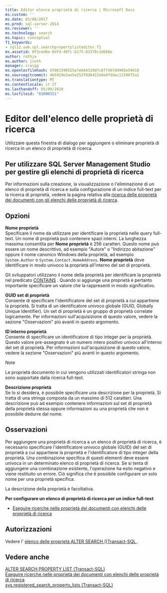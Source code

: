 ```yaml
---
title: Editor elenco proprietà di ricerca | Microsoft Docs
ms.custom: ''
ms.date: 03/08/2017
ms.prod: sql-server-2014
ms.reviewer: ''
ms.technology: search
ms.topic: conceptual
f1_keywords:
- sql12.swb.spl.searchpropertylisteditor.f1
ms.assetid: 0f3ced6e-0dfd-49fc-b175-82378c3d668e
author: rothja
ms.author: jroth
manager: craigg
ms.openlocfilehash: 97061590525a7e644319d7c8ff407d4905e59418
ms.sourcegitcommit: 4b5919e3ae5e252f8d6422e8e6fddac1319075a1
ms.translationtype: MT
ms.contentlocale: it-IT
ms.lasthandoff: 05/09/2020
ms.locfileid: "83000551"
---
```

# <a name="search-property-list-editor"></a>Editor dell'elenco delle proprietà di ricerca
  Utilizzare questa finestra di dialogo per aggiungere o eliminare proprietà di ricerca in un elenco di proprietà di ricerca.  
  
## <a name="to-use-sql-server-management-studio-to-manage-search-property-lists"></a>Per utilizzare SQL Server Management Studio per gestire gli elenchi di proprietà di ricerca  
 Per informazioni sulla creazione, la visualizzazione o l'eliminazione di un elenco di proprietà di ricerca e sulla configurazione di un indice full-text per la ricerca di proprietà, vedere la pagina relativa alla [ricerca delle proprietà dei documenti con gli elenchi delle proprietà di ricerca](../relational-databases/search/search-document-properties-with-search-property-lists.md).  
  
## <a name="options"></a>Opzioni  
 **Nome proprietà**  
 Specificare il nome da utilizzare per identificare la proprietà nelle query full-text. Un nome di proprietà può contenere spazi interni. La lunghezza massima consentita per **Nome proprietà** è 256 caratteri. Questo nome può essere un nome descrittivo, ad esempio "Autore" o "Indirizzo abitazione" oppure il nome canonico Windows della proprietà, ad esempio `System.Author` o `System.Contact.HomeAddress`. **Nome proprietà** deve identificare in modo univoco la proprietà all'interno del set di proprietà.  
  
 Gli sviluppatori utilizzano il nome della proprietà per identificare la proprietà nel predicato [CONTAINS](/sql/t-sql/queries/contains-transact-sql) . Quando si aggiunge una proprietà è pertanto importante specificare un valore che la rappresenti in modo significativo.  
  
 **GUID set di proprietà**  
 Consente di specificare l'identificatore del set di proprietà a cui appartiene la proprietà. Si tratta di un identificatore univoco globale (GUID, Globally Unique Identifier). Un set di proprietà è un gruppo di proprietà correlate logicamente. Per informazioni sull'acquisizione di questo valore, vedere la sezione "Osservazioni" più avanti in questo argomento.  
  
 **ID interno proprietà**  
 Consente di specificare un identificatore di tipo integer per la proprietà. Questo valore pre-assegnato è un numero intero positivo univoco all'interno del set di proprietà. Per informazioni sull'acquisizione di questo valore, vedere la sezione "Osservazioni" più avanti in questo argomento.  
  
> [!NOTE]  
>  Le proprietà documento in cui vengono utilizzati identificatori stringa non sono supportate dalla ricerca full-text.  
  
 **Descrizione proprietà**  
 Se lo si desidera, è possibile specificare una descrizione per la proprietà. Si tratta di una stringa composta da un massimo di 512 caratteri. Una descrizione può ad esempio contenere informazioni sul set di proprietà della proprietà stessa oppure informazioni su una proprietà che non è possibile dedurre dal nome.  
  
## <a name="remarks"></a>Osservazioni  
 Per aggiungere una proprietà di ricerca a un elenco di proprietà di ricerca, è necessario specificare l'identificatore univoco globale (GUID) del set di proprietà a cui appartiene la proprietà e l'identificatore di tipo integer della proprietà. Una combinazione specifica di questi elementi deve essere univoca in un determinato elenco di proprietà di ricerca. Se si tenta di aggiungere una combinazione esistente, l'operazione ha esito negativo e viene restituito un errore. Ciò significa che è possibile configurare un solo nome per una proprietà specifica.  
  
 La descrizione della proprietà è facoltativa.  
  
 **Per configurare un elenco di proprietà di ricerca per un indice full-text**  
  
-   [Eseguire ricerche nelle proprietà dei documenti con elenchi delle proprietà di ricerca](../relational-databases/search/search-document-properties-with-search-property-lists.md)  
  
## <a name="permissions"></a>Autorizzazioni  
 Vedere l' [elenco delle proprietà ALTER SEARCH &#40;&#41;Transact-SQL ](/sql/t-sql/statements/alter-search-property-list-transact-sql).  
  
## <a name="see-also"></a>Vedere anche  
 [ALTER SEARCH PROPERTY LIST &#40;Transact-SQL&#41;](/sql/t-sql/statements/alter-search-property-list-transact-sql)   
 [Eseguire ricerche nelle proprietà dei documenti con elenchi delle proprietà di ricerca](../relational-databases/search/search-document-properties-with-search-property-lists.md)   
 [sys.registered_search_property_lists &#40;Transact-SQL&#41;](/sql/relational-databases/system-catalog-views/sys-registered-search-property-lists-transact-sql)  
  
  
